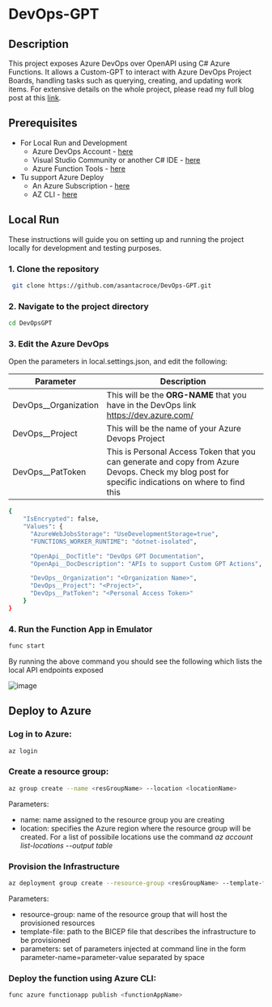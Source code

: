 # DevOps-GPT

## Description
This project exposes Azure DevOps over OpenAPI using C# Azure Functions. It allows a Custom-GPT to interact with Azure DevOps Project Boards, handling tasks such as querying, creating, and updating work items. For extensive details on the whole project, please read my full blog post at this [link](https://blog.andresantacroce.com/custom-gpt-powered-by-azure-functions).

## Prerequisites
* For Local Run and Development
  * Azure DevOps Account - [here](https://azure.microsoft.com/en-gb/products/devops/)
  * Visual Studio Community or another C# IDE - [here](https://visualstudio.microsoft.com/vs/community)
  * Azure Function Tools - [here](https://github.com/Azure/azure-functions-core-tools)
* Tu support Azure Deploy
  * An Azure Subscription - [here](https://azure.microsoft.com/en-us/free/)
  * AZ CLI - [here](https://learn.microsoft.com/en-us/cli/azure/)

## Local Run
These instructions will guide you on setting up and running the project locally for development and testing purposes.

### 1. Clone the repository
```bash
 git clone https://github.com/asantacroce/DevOps-GPT.git
```

### 2. Navigate to the project directory
```bash
cd DevOpsGPT
```
### 3. Edit the Azure DevOps 

Open the parameters in local.settings.json, and edit the following:

| Parameter | Description
|----------|----------
DevOps__Organization|This will be the **ORG-NAME** that you have in the DevOps link https://dev.azure.com/<ORG-NAME>
DevOps__Project|This will be the name of your Azure Devops Project
DevOps__PatToken|This is Personal Access Token that you can generate and copy from Azure Devops. Check my blog post for specific indications on where to find this 

```bash
{
    "IsEncrypted": false,
    "Values": {
      "AzureWebJobsStorage": "UseDevelopmentStorage=true",
      "FUNCTIONS_WORKER_RUNTIME": "dotnet-isolated",

      "OpenApi__DocTitle": "DevOps GPT Documentation",
      "OpenApi__DocDescription": "APIs to support Custom GPT Actions",

      "DevOps__Organization": "<Organization Name>",
      "DevOps__Project": "<Project>",
      "DevOps__PatToken": "<Personal Access Token>"
    }
}
```
### 4. Run the Function App in Emulator

```bash
func start
```
By running the above command you should see the following which lists the local API endpoints exposed

![image](https://github.com/asantacroce/DevOps-GPT/assets/45071168/ad812067-36b4-4617-bc09-617971751742)

## Deploy to Azure

### Log in to Azure:
```bash
az login
```

### Create a resource group:
```bash
az group create --name <resGroupName> --location <locationName>
```

Parameters:

- name: name assigned to the resource group you are creating
- location: specifies the Azure region where the resource group will be created. For a list of possibile locations use the command *az account list-locations --output table*

### Provision the Infrastructure

```bash
az deployment group create --resource-group <resGroupName> --template-file main.bicep --parameters devOpsOrganization=<orgName> devOpsProject=<projectName>
```

Parameters:

- resource-group: name of the resource group that will host the provisioned resources
- template-file: path to the BICEP file that describes the infrastructure to be provisioned
- parameters: set of parameters injected at command line in the form parameter-name=parameter-value separated by space

### Deploy the function using Azure CLI:
```bash
func azure functionapp publish <functionAppName>
```
